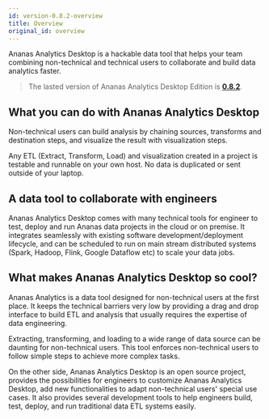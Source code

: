 ```yaml
---
id: version-0.8.2-overview
title: Overview
original_id: overview
---
```


Ananas Analytics Desktop is a hackable data tool that helps your team combining non-technical and technical users to collaborate and build data analytics faster.

> The lasted version of Ananas Analytics Desktop Edition is [**0.8.2**](../downloads/v0.8.2).

## What you can do with Ananas Analytics Desktop 

Non-technical users can build analysis by chaining sources, transforms and destination steps, and visualize the result with visualization steps. 

Any ETL (Extract, Transform, Load) and visualization created in a project is testable and runnable on your own host. No data is duplicated or sent outside of your laptop.

## A data tool to collaborate with engineers 

Ananas Analytics Desktop comes with many technical tools for engineer to test, deploy and run Ananas data projects in the cloud or on premise. It integrates seamlessly with existing software development/deployment lifecycle, and can be scheduled to run on main stream distributed systems (Spark, Hadoop, Flink, Google Dataflow etc) to scale your data jobs. 

## What makes Ananas Analytics Desktop so cool? 

Ananas Analytics is a data tool designed for non-technical users at the first place. It keeps the technical barriers very low by providing a drag and drop interface to build ETL and analysis that usually requires the expertise of data engineering. 

Extracting, transforming, and loading to a wide range of data source can be daunting for non-technical users. This tool enforces non-technical users to follow simple steps to achieve more complex tasks. 

On the other side, Ananas Analytics Desktop is an open source project, provides the possibilities for engineers to customize Ananas Analytics Desktop, add new functionalities to adapt non-technical users' special use cases. It also provides several development tools to help engineers build, test, deploy, and run traditional data ETL systems easily. 




